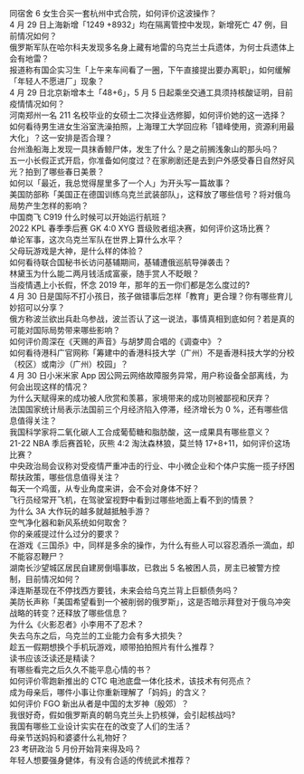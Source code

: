 同宿舍 6 女生合买一套杭州中式合院，如何评价这波操作？  
4 月 29 日上海新增「1249 +8932」均在隔离管控中发现，新增死亡 47 例，目前情况如何？  
俄罗斯军队在哈尔科夫发现多名身上藏有地雷的乌克兰士兵遗体，为何士兵遗体上会有地雷？  
报道称有国企实习生「上午来车间看了一圈，下午直接提出要办离职」，如何缓解「年轻人不愿进厂」现象？  
4 月 29 日北京新增本土「48+6」，5 月 5 日起乘坐交通工具须持核酸证明，目前疫情情况如何？  
河南郑州一名 211 名校毕业的女硕士二次择业选修脚，如何评价她的这一选择？  
如何看待男生进女生浴室洗澡拍照，上海理工大学回应称「错峰使用，资源利用最大化」？这一安排是否合理？  
台州渔船海上发现一具抹香鲸尸体，发生了什么？是之前搁浅象山的那头吗？  
五一小长假正式开启，你准备如何度过？在家刷剧还是去到户外感受春日自然好风光？拍到了哪些春日美景？  
如何以「最近，我总觉得屋里多了一个人」为开头写一篇故事？  
美国防部称「美国正在德国训练乌克兰武装部队」，这释放了哪些信号？将对俄乌局势产生怎样的影响？  
中国商飞 C919 什么时候可以开始运行航班？  
2022 KPL 春季季后赛 GK 4:0 XYG 晋级败者组决赛，如何评价这场比赛？  
单论军事，这次乌克兰军队在世界上算什么水平？  
父母玩游戏是大神，是什么样的体验？  
如何看待联合国秘书长访问基辅期间，基辅遭俄巡航导弹袭击？  
林黛玉为什么能二两月钱活成富豪，随手赏人不眨眼？  
当疫情遇上小长假，怀念 2019 年，那年的五一你们都是怎么度过的?  
4 月 30 日是国际不打小孩日，孩子做错事后怎样「教育」更合理？你有哪些育儿妙招可以分享？  
俄方称波兰欲出兵赴乌参战，波兰否认了这一说法，事情真相到底如何？若是真的可能对国际局势带来哪些影响？  
如何评价周深在《天赐的声音》与胡梦周合唱的《调查中》？  
如何看待港科广官网称「筹建中的香港科技大学（广州）不是香港科技大学的分校（校区）或南沙（广州）校园」？  
4 月 30 日小米米家 App 因公网云网络故障服务异常，用户称设备全部离线，为何会出现这样的情况？  
为什么天赋得来的成功被人欣赏和羡慕，家境带来的成功则被鄙视和厌弃？  
法国国家统计局表示法国前三个月经济陷入停滞，经济增长为 0 %，还有哪些信息值得关注？  
我国科学家将二氧化碳人工合成葡萄糖和脂肪酸，这一成果具有哪些意义？  
21-22 NBA 季后赛首轮，灰熊 4:2 淘汰森林狼，莫兰特 17+8+11，如何评价这场比赛？  
中央政治局会议称对受疫情严重冲击的行业、中小微企业和个体户实施一揽子纾困帮扶政策，哪些信息值得关注？  
每天一个鸡蛋，从专业角度来讲，会不会对身体不好？  
飞行员经常开飞机，在驾驶室视野中看到过哪些地面上看不到的情景？  
为什么 3A 大作玩的越多就越抵触手游？  
空气净化器和新风系统如何取舍？  
你的亲戚提过什么过分的要求？  
在游戏《三国杀》中，同样是多余的操作，为什么有些人可以容忍酒杀一滴血，却不能容忍鞭尸？  
湖南长沙望城区居民自建房倒塌事故，已救出 5 名被困人员，房主已被警方控制，目前情况如何？  
泽连斯基现在不停找西方要钱，未来会给乌克兰背上巨额债务吗？  
美防长声称「美国希望看到一个被削弱的俄罗斯」，这是否暗示拜登对于俄乌冲突战略的转变？还释放了哪些信息？  
为什么《火影忍者》小李用不了忍术？  
失去乌东之后，乌克兰的工业能力会有多大损失？  
趁五一假期想换个手机玩游戏，顺带拍拍照片有什么推荐？  
读书应该泛读还是精读？  
有哪些看完之后久久不能平息心情的书？  
如何评价零跑新推出的 CTC 电池底盘一体化技术，该技术有何亮点？  
成为母亲后，哪件小事让你重新理解了「妈妈」的含义？  
如何评价 FGO 新出从者是中国的太岁神（殷郊）？  
我很好奇，假如俄罗斯真的朝乌克兰头上扔核弹，会引起核战吗?  
我国有哪些工业设计实实在在的改变了人们的生活？  
母亲节送妈妈和婆婆什么礼物好？  
23 考研政治 5 月份开始背来得及吗？  
年轻人想要强身健体，有没有合适的传统武术推荐？  
